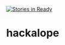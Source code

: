 [![Stories in Ready](https://badge.waffle.io/sidewalkchalk/hackalope.png?label=ready&title=Ready)](https://waffle.io/sidewalkchalk/hackalope)
# hackalope
